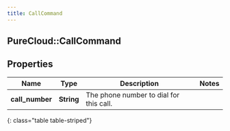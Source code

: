 ```yaml
---
title: CallCommand
---
```

## PureCloud::CallCommand

## Properties

|Name | Type | Description | Notes|
|------------ | ------------- | ------------- | -------------|
| **call_number** | **String** | The phone number to dial for this call. | |
{: class="table table-striped"}


